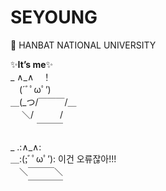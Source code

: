 <h1 class="code-line" data-line-start=0 data-line-end=1 ><a id="SEYOUNG_HAN1_0"></a><strong>SEYOUNG</strong></h1>
<p class="has-line-data" data-line-start="2" data-line-end="18">🏫 HANBAT NATIONAL UNIVERSITY<br>

  ✨<strong>It’s me</strong>✨<br>
_   ∧_∧　！<br>
　(´ﾞﾟωﾟ’)<br>
＿(_つ/￣￣￣/＿<br>
　 ＼/　　　/<br>
　　　￣￣￣<br>

_  .:∧_∧:<br>
＿:(;ﾞﾟωﾟ’):   이건 오류잖아!!!<br>
　＼￣￣￣＼<br>
　　￣￣￣￣</p>
